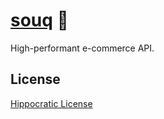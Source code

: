 # [souq] 🎪

High-performant e-commerce API.

[souq]: https://crates.io/crates/souq

## License

[Hippocratic License](LICENSE)
